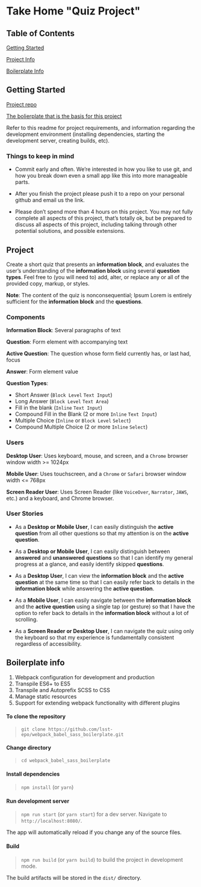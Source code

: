 # Take Home "Quiz Project"

## Table of Contents

[Getting Started](#getting-started)

[Project Info](#project)

[Boilerplate Info](#boilerplate-info)


## Getting Started

[Project repo](https://github.com/lsst-epo/quiz_project)

[The bolierplate that is the basis for this project](https://github.com/lsst-epo/webpack_babel_sass_boilerplate)

Refer to this readme for project requirements, and information regarding the development environment (installing dependencies, starting the development server, creating builds, etc).

### Things to keep in mind

* Commit early and often.  We’re interested in how you like to use git, and how you break down even a small app like this into more manageable parts.  

* After you finish the project please push it to a repo on your personal github and email us the link.

* Please don’t spend more than 4 hours on this project.  You may not fully complete all aspects of this project, that’s totally ok, but be prepared to discuss all aspects of this project, including talking through other potential solutions, and possible extensions.


## Project

Create a short quiz that presents an **information block**, and evaluates the user’s understanding of the **information block** using several **question types**.  Feel free to  (you will need to) add, alter, or replace any or all of the provided copy, markup, or styles.

**Note**: The content of the quiz is nonconsequential; Ipsum Lorem is entirely sufficient for the **information block** and the **questions**.

### Components

**Information Block**: Several paragraphs of text

**Question**: Form element with accompanying text

**Active Question**: The question whose form field currently has, or last had, focus

**Answer**: Form element value

**Question Types**:
* Short Answer (`Block Level` `Text Input`)
* Long Answer (`Block Level` `Text Area`)
* Fill in the blank (`Inline` `Text Input`)
* Compound Fill in the Blank (2 or more `Inline` `Text Input`)
* Multiple Choice (`Inline` or `Block Level` `Select`)
* Compound Multiple Choice (2 or more `Inline` `Select`)

### Users

**Desktop User**: Uses keyboard, mouse, and screen, and a `Chrome` browser window width >= 1024px

**Mobile User**: Uses touchscreen, and a `Chrome` or `Safari` browser window width <= 768px

**Screen Reader User**: Uses Screen Reader (like `VoiceOver`, `Narrator`, `JAWS`, etc.) and a keyboard, and Chrome browser.

### User Stories

* As a **Desktop or Mobile User**, I can easily distinguish the **active question** from all other questions so that my attention is on the **active question**.

* As a **Desktop or Mobile User**, I can easily distinguish between **answered** and **unanswered** **questions** so that I can identify my general progress at a glance, and easily identify skipped **questions**.

* As a **Desktop User**, I can view the **information block** and the **active question** at the same time so that I can easily refer back to details in the **information block** while answering the **active question**.

* As a **Mobile User**, I can easily navigate between the **information block** and the **active question** using a single tap (or gesture) so that I have the option to refer back to details in the **information block** without a lot of scrolling.

* As a **Screen Reader or Desktop User**, I can navigate the quiz using only the keyboard so that my experience is fundamentally consistent regardless of accessibility.


## Boilerplate info

 1. Webpack configuration for development and production
 2. Transpile ES6+ to ES5
 3. Transpile and Autoprefix SCSS to CSS
 4. Manage static resources
 5. Support for extending webpack functionality with different plugins

#### To clone the repository

> `git clone https://github.com/lsst-epo/webpack_babel_sass_boilerplate.git`

#### Change directory

> `cd webpack_babel_sass_boilerplate`

#### Install dependencies

> `npm install` (or `yarn`)

#### Run development server

> `npm run start` (or `yarn start`) for a dev server. Navigate to `http://localhost:8080/`. 

The app will automatically reload if you change any of the source files.

#### Build

> `npm run build` (or `yarn build`) to build the project in development mode. 

The build artifacts will be stored in the `dist/` directory.
